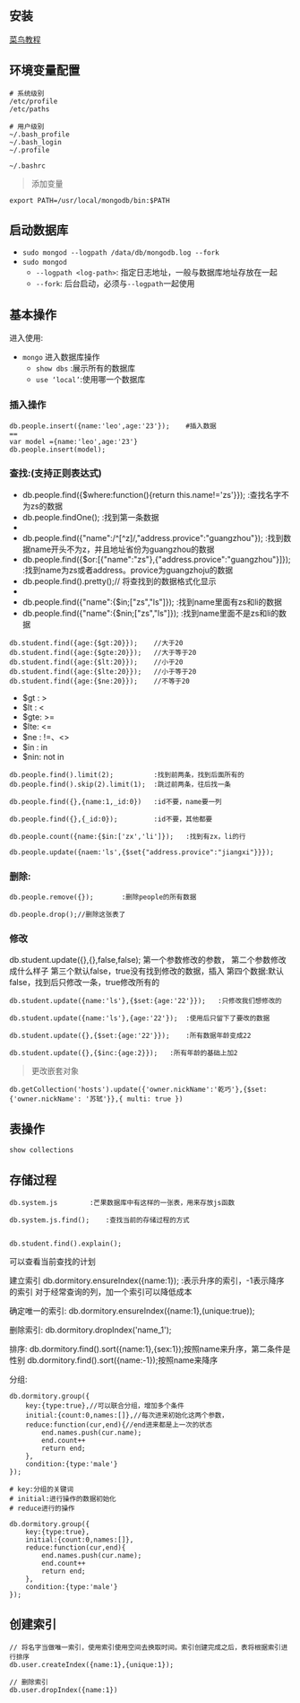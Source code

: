 ## 安装

[菜鸟教程](http://www.runoob.com/mongodb/mongodb-osx-install.html)

## 环境变量配置

```
# 系统级别
/etc/profile
/etc/paths 

# 用户级别
~/.bash_profile 
~/.bash_login 
~/.profile 

~/.bashrc
```

> 添加变量

```
export PATH=/usr/local/mongodb/bin:$PATH
```

## 启动数据库

* `sudo mongod --logpath /data/db/mongodb.log --fork`
* `sudo mongod`
    * `--logpath <log-path>`: 指定日志地址，一般与数据库地址存放在一起
    * `--fork`: 后台启动，必须与`--logpath`一起使用

## 基本操作

进入使用:
- `mongo` 进入数据库操作
    - `show dbs` :展示所有的数据库
    - `use ‘local’`:使用哪一个数据库


### 插入操作

```
db.people.insert({name:'leo',age:'23'});	#插入数据
==
var model ={name:'leo',age:'23'}
db.people.insert(model);
```

### 查找:(支持正则表达式)

- db.people.find({$where:function(){return this.name!='zs'}});	:查找名字不为zs的数据
- db.people.findOne();	:找到第一条数据
- 
- db.people.find({"name":/^[^z]/,"address.provice":"guangzhou"});	:找到数据name开头不为z，并且地址省份为guangzhou的数据
- db.people.find({$or:[{"name":"zs"},{"address.provice":"guangzhou"}]});	:找到name为zs或者address。provice为guangzhoju的数据
- db.people.find().pretty();// 将查找到的数据格式化显示
- 
- db.people.find({"name":{$in;["zs","ls"]});	:找到name里面有zs和li的数据
- db.people.find({"name":{$nin;["zs","ls"]});	:找到name里面不是zs和li的数据

```
db.student.find({age:{$gt:20}});	//大于20
db.student.find({age:{$gte:20}});	//大于等于20
db.student.find({age:{$lt:20}});	//小于20
db.student.find({age:{$lte:20}});	//小于等于20
db.student.find({age:{$ne:20}});	//不等于20
```

* $gt : >
* $lt : <
* $gte: >=
* $lte: <=
* $ne : !=、<>
* $in : in
* $nin: not in

```
db.people.find().limit(2);  		:找到前两条，找到后面所有的
db.people.find().skip(2).limit(1);	:跳过前两条，往后找一条

db.people.find({},{name:1,_id:0})	:id不要，name要一列

db.people.find({},{_id:0});			:id不要，其他都要

db.people.count({name:{$in:['zx','li']});	:找到有zx，li的行

db.people.update({naem:'ls',{$set{"address.provice":"jiangxi"}}});
```

### 删除:

```
db.people.remove({});		:删除people的所有数据

db.people.drop();//删除这张表了
```

### 修改

db.student.update({},{},false,false);
第一个参数修改的参数，
第二个参数修改成什么样子
第三个默认false，true没有找到修改的数据，插入
第四个数据:默认false，找到后只修改一条，true修改所有的

```
db.student.update({name:'ls'},{$set:{age:'22'}});	:只修改我们想修改的

db.student.update({name:'ls'},{age:'22'});	:使用后只留下了要改的数据

db.student.update({},{$set:{age:'22'}});	:所有数据年龄变成22

db.student.update({},{$inc:{age:2}});	:所有年龄的基础上加2
```

> 更改嵌套对象

```
db.getCollection('hosts').update({'owner.nickName':'乾巧'},{$set:{'owner.nickName': '苏轼'}},{ multi: true })
```

## 表操作

`show collections`


## 存储过程

```
db.system.js		:芒果数据库中有这样的一张表，用来存放js函数

db.system.js.find();	:查找当前的存储过程的方式


db.student.find().explain();
```

可以查看当前查找的计划


建立索引
db.dormitory.ensureIndex({name:1});		:表示升序的索引，-1表示降序的索引
对于经常查询的列，加一个索引可以降低成本


确定唯一的索引:
db.dormitory.ensureIndex({name:1},(unique:true));


删除索引:
db.dormitory.dropIndex('name_1');

排序:
db.dormitory.find().sort({name:1},{sex:1});按照name来升序，第二条件是性别
db.dormitory.find().sort({name:-1});按照name来降序


分组:

```
db.dormitory.group({
	key:{type:true},//可以联合分组，增加多个条件	
	initial:{count:0,names:[]},//每次进来初始化这两个参数，
	reduce:function(cur,end){//end进来都是上一次的状态
		end.names.push(cur.name);
		end.count++
		return end;	
	},
	condition:{type:'male'}
});

# key:分组的关键词
# initial:进行操作的数据初始化
# reduce进行的操作

db.dormitory.group({
	key:{type:true},
	initial:{count:0,names:[]},
	reduce:function(cur,end){
		end.names.push(cur.name);
		end.count++
		return end;	
	},
	condition:{type:'male'}
});
```

## 创建索引

```
// 将名字当做唯一索引，使用索引使用空间去换取时间。索引创建完成之后，表将根据索引进行排序
db.user.createIndex({name:1},{unique:1});

// 删除索引
db.user.dropIndex({name:1})
```


